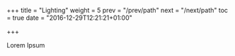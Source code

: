 +++
title = "Lighting"
weight = 5
prev = "/prev/path"
next = "/next/path"
toc = true
date = "2016-12-29T12:21:21+01:00"

+++

Lorem Ipsum

